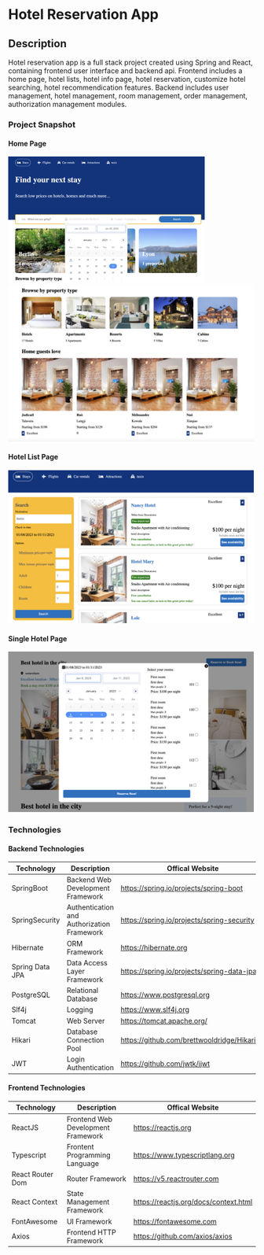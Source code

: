 # Hotel Reservation App

## Description
Hotel reservation app is a full stack project created using Spring and React, containing frontend user interface and backend api. 
Frontend includes a home page, hotel lists, hotel info page, hotel reservation, customize hotel searching, hotel recommendication features.
Backend includes user management, hotel management, room management, order management, authorization management modules.  

### Project Snapshot
#### Home Page
<img src="https://github.com/Alexisfine/reservation-app/blob/master/home_page_1.png" alt="drawing" width="400px"/>
<br/>
<img src="https://github.com/Alexisfine/reservation-app/blob/master/home_page_2.png" alt="drawing" width="500px"/>

#### Hotel List Page
<img src="https://github.com/Alexisfine/reservation-app/blob/master/hotel_list.png" alt="drawing" width="500px"/>

#### Single Hotel Page 
<img src="https://github.com/Alexisfine/reservation-app/blob/master/hotel_reservation.png" alt="drawing" width="500px"/>

### Technologies 

#### Backend Technologies

| Technology                 | Description                | Offical Website                                           |
| -------------------- | ------------------- | ---------------------------------------------- |
| SpringBoot           | Backend Web Development Framework      | https://spring.io/projects/spring-boot         |
| SpringSecurity       | Authentication and Authorization Framework      | https://spring.io/projects/spring-security     |
| Hibernate              | ORM Framework             | https://hibernate.org |
| Spring Data JPA     | Data Access Layer Framework     | https://spring.io/projects/spring-data-jpa    |
| PostgreSQL              | Relational Database         | https://www.postgresql.org                        |
| Slf4j             | Logging        | https://www.slf4j.org            |
| Tomcat                | Web Server      | https://tomcat.apache.org/                        |
| Hikari                | Database Connection Pool        | https://github.com/brettwooldridge/HikariCP               |
| JWT                  | Login Authentication         | https://github.com/jwtk/jjwt                   |


#### Frontend Technologies

| Technology                 | Description                | Offical Website                                           |
| -------------------- | ------------------- | ---------------------------------------------- |
| ReactJS           | Frontend Web Development Framework      | https://reactjs.org         |
| Typescript       | Frontent Programming Language      | https://www.typescriptlang.org     |
| React Router Dom              | Router Framework             | https://v5.reactrouter.com |
| React Context     | State Management Framework     | https://reactjs.org/docs/context.html    |
| FontAwesome              | UI Framework         | https://fontawesome.com                        |
| Axios             | Frontend HTTP Framework        | https://github.com/axios/axios              |

